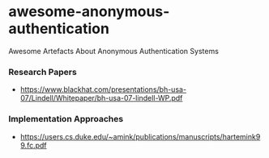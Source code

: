 # awesome-anonymous-authentication
Awesome Artefacts About Anonymous Authentication Systems

### Research Papers
- https://www.blackhat.com/presentations/bh-usa-07/Lindell/Whitepaper/bh-usa-07-lindell-WP.pdf

### Implementation Approaches
- https://users.cs.duke.edu/~amink/publications/manuscripts/hartemink99.fc.pdf
